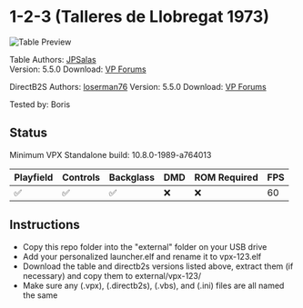 # 1-2-3 (Talleres de Llobregat 1973)

![Table Preview](https://github.com/LegendsUnchained/vpx-standalone-alp4k/blob/main/images/vpx-123.jpg)

Table
Authors: [JPSalas](https://www.vpforums.org/index.php?showuser=277)  
Version: 5.5.0 
Download: [VP Forums](https://www.vpforums.org/index.php?app=downloads&showfile=14159)

DirectB2S
Authors: [loserman76](https://www.vpforums.org/index.php?showuser=41250)
Version: 5.5.0 
Download: [VP Forums](https://www.vpforums.org/index.php?app=downloads&showfile=14159)


Tested by: Boris

## Status 

Minimum VPX Standalone build: 10.8.0-1989-a764013

| Playfield | Controls | Backglass | DMD | ROM Required | FPS | 
|-----------|----------|-----------|-----|--------------|-----|
| :white_check_mark: | :white_check_mark: | :white_check_mark: | :x: | :x: | 60 |

## Instructions

- Copy this repo folder into the "external" folder on your USB drive
- Add your personalized launcher.elf and rename it to vpx-123.elf
- Download the table and directb2s versions listed above, extract them (if necessary) and copy them to external/vpx-123/
- Make sure any (.vpx), (.directb2s), (.vbs), and (.ini) files are all named the same

